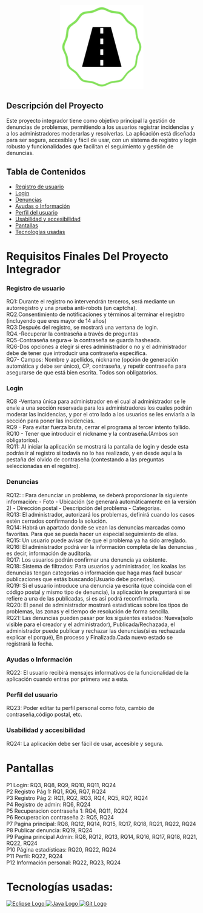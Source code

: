 <p align="center">
  <img src="src/Vista/img/logo_peque.png" alt="Logo del Proyecto">
</p>

## Descripción del Proyecto

Este proyecto integrador tiene como objetivo principal la gestión de denuncias de problemas, permitiendo a los usuarios registrar incidencias y a los administradores moderarlas y resolverlas. La aplicación está diseñada para ser segura, accesible y fácil de usar, con un sistema de registro y login robusto y funcionalidades que facilitan el seguimiento y gestión de denuncias.

## Tabla de Contenidos

- [Registro de usuario](#registro-de-usuario)
- [Login](#login)
- [Denuncias](#denuncias)
- [Ayudas o Información](#ayudas-o-información)
- [Perfil del usuario](#perfil-del-usuario)
- [Usabilidad y accesibilidad](#usabilidad-y-accesibilidad)
- [Pantallas](#pantallas)
- [Tecnologías usadas](#tecnologías-usadas)
  
# Requisitos Finales Del Proyecto Integrador 
### Registro de usuario
RQ1: Durante el registro no intervendrán terceros, será mediante un autorregistro y
una prueba anti-robots (un captcha).
<br>
RQ2.Consentimiento de notificaciones y términos al terminar el registro (incluyendo
que eres mayor de 14 años)
<br>
RQ3:Después del registro, se mostrará una ventana de login.
<br>
RQ4.-Recuperar la contraseña a través de preguntas
<br>
RQ5-Contraseña segura=> la contraseña se guarda hasheada.
<br>
RQ6-Dos opciones a elegir si eres administrador o no y el administrador debe de
tener que introducir una contraseña específica.
<br>
RQ7- Campos: Nombre y apellidos, nickname (opción de generación automática y
debe ser único), CP, contraseña, y repetir contraseña para asegurarse de que está
bien escrita. Todos son obligatorios.

### Login
RQ8 -Ventana única para administrador en el cual al administrador se le envíe a una
sección reservada para los administradores los cuales podrán moderar las
incidencias, y por el otro lado a los usuarios se les enviaría a la sección para poner
las incidencias.
<br>
RQ9 - Para evitar fuerza bruta, cerrar el programa al tercer intento fallido.
<br>
RQ10 - Tener que introducir el nickname y la contraseña.(Ambos son obligatorios).
<br>
RQ11: Al iniciar la aplicación se mostrará la pantalla de login y desde esta podrás ir
al registro si todavía no lo has realizado, y en desde aquí a la pestaña del olvido de
contraseña (contestando a las preguntas seleccionadas en el registro).

### Denuncias
RQ12: : Para denunciar un problema, se deberá proporcionar la siguiente información: -
Foto - Ubicación (se generará automáticamente en la versión 2) - Dirección postal -
Descripción del problema - Categorias.
<br>
RQ13: El administrador, autorizará los problemas, definirá cuando los casos estén cerrados
confirmando la solución.
<br>
RQ14: Habrá un apartado donde se vean las denuncias marcadas como favoritas. Para que
se pueda hacer un especial seguimiento de ellas.
<br>
RQ15: Un usuario puede avisar de que el problema ya ha sido arreglado.
<br>
RQ16: El administrador podrá ver la información completa de las denuncias , es decir,
información de auditoría.
<br>
RQ17: Los usuarios podrán confirmar una denuncia ya existente.
<br>
RQ18: Sistema de filtrados: Para usuarios y administrador, los koalas las denuncias
tengan categorías o información que haga mas facil buscar publicaciones que estás
buscando(Usuario debe ponerlas).
<br>
RQ19: Si el usuario introduce una denuncia ya escrita (que coincida con el código
postal y mismo tipo de denuncia), la aplicación le preguntará si se refiere a una de
las publicadas, si es así podrá reconfirmarla.
<br>
RQ20: El panel de administrador mostrará estadísticas sobre los tipos de
problemas, las zonas y el tiempo de resolución de forma sencilla.
<br>
RQ21: Las denuncias pueden pasar por los siguientes estados: Nueva(solo visible
para el creador y el administrador), Publicada/Rechazada, el administrador puede
publicar y rechazar las denuncias(si es rechazada explicar el porqué), En proceso y
Finalizada.Cada nuevo estado se registrará la fecha.

### Ayudas o Información
RQ22: El usuario recibirá mensajes informativos de la funcionalidad de la aplicación
cuando entras por primera vez a esta.

### Perfil del usuario
RQ23: Poder editar tu perfil personal como foto, cambio de contraseña,código
postal, etc.

### Usabilidad y accesibilidad
RQ24: La aplicación debe ser fácil de usar, accesible y segura.

# Pantallas
P1  Login: RQ3, RQ8, RQ9, RQ10, RQ11, RQ24
<br>
P2  Registro Pág 1: RQ1, RQ6, RQ7, RQ24
<br>
P3  Registro Pág 2: RQ1, RQ2, RQ3, RQ4, RQ5, RQ7, RQ24
<br>
P4  Registro de admin: RQ6, RQ24
<br>
P5  Recuperacion contraseña 1: RQ4, RQ11, RQ24
<br>
P6  Recuperacion contraseña 2: RQ5, RQ24
<br>
P7  Pagina principal: RQ8, RQ12, RQ14, RQ15, RQ17, RQ18, RQ21, RQ22, RQ24
<br>
P8  Publicar denuncia:  RQ19, RQ24
<br>
P9  Pagina principal Admin: RQ8, RQ12, RQ13, RQ14, RQ16, RQ17, RQ18, RQ21, RQ22, RQ24
<br>
P10 Página estadísticas: RQ20, RQ22, RQ24
<br>
P11 Perfil: RQ22, RQ24
<br>
P12 Información personal: RQ22, RQ23, RQ24

# Tecnologías usadas: 
<p>
  <a href="https://www.eclipse.org" target="_blank">
    <img src="https://upload.wikimedia.org/wikipedia/commons/d/d0/Eclipse-Luna-Logo.svg" alt="Eclipse Logo" title="Eclipse" width="100" height="100">
  </a>
  <a href="https://www.java.com" target="_blank">
    <img src="https://upload.wikimedia.org/wikipedia/en/3/30/Java_programming_language_logo.svg" alt="Java Logo" title="Java" width="100" height="100">
  </a>
  <a href="https://git-scm.com" target="_blank">
    <img src="https://upload.wikimedia.org/wikipedia/commons/e/e0/Git-logo.svg" alt="Git Logo" title="Git" width="100" height="100">
  </a>
</p>

